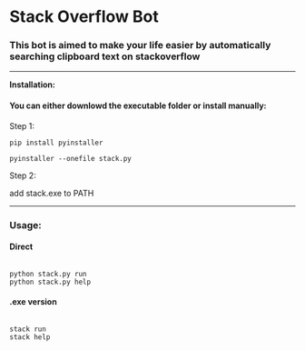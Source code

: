 # **Stack Overflow Bot**
### This bot is aimed to make your life easier by automatically searching clipboard text on stackoverflow


---

**Installation:**
#### You can either downlowd the executable folder or install manually:
Step 1:
```
pip install pyinstaller

pyinstaller --onefile stack.py
```

Step 2:

add stack.exe to PATH

---

### **Usage:** 
#### Direct

```

python stack.py run
python stack.py help

```

#### .exe version

```

stack run
stack help

```